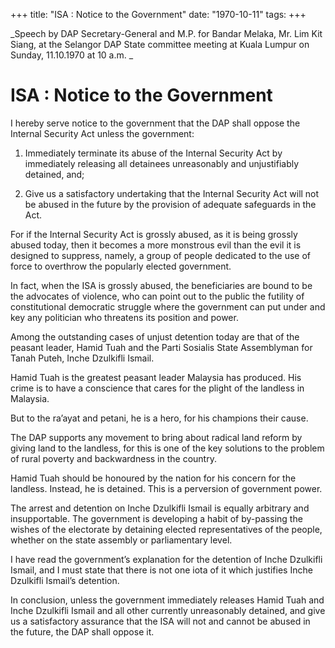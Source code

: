 +++ 
title: "ISA : Notice to the Government"
date: "1970-10-11"
tags:
+++

_Speech by DAP Secretary-General and M.P. for Bandar Melaka, Mr. Lim Kit Siang, at the Selangor DAP State committee meeting at Kuala Lumpur on Sunday, 11.10.1970 at 10 a.m. _

# ISA : Notice to the Government 

I hereby serve notice to the government that the DAP shall oppose the Internal Security Act unless the government: 

1.	Immediately terminate its abuse of the Internal Security Act by immediately releasing all detainees unreasonably and unjustifiably detained, and; 

2.	Give us a satisfactory undertaking that the Internal Security Act will not be abused in the future by the provision of adequate safeguards in the Act. </u>

For if the Internal Security Act is grossly abused, as it is being grossly abused today, then it becomes a more monstrous evil than the evil it is designed to suppress, namely, a group of people dedicated to the use of force to overthrow the popularly elected government.    

In fact, when the ISA is grossly abused, the beneficiaries are bound to be the advocates of violence, who can point out to the public the futility of constitutional democratic struggle where the government can put under and key any politician who threatens its position and power. 

Among the outstanding cases of unjust detention today are that of the peasant leader, Hamid Tuah and the Parti Sosialis State Assemblyman for Tanah Puteh, Inche Dzulkifli Ismail. 

Hamid Tuah is the greatest peasant leader Malaysia has produced. His crime is to have a conscience that cares for the plight of the landless in Malaysia. 

But to the ra’ayat and petani, he is a hero, for his champions their cause. 

The DAP supports any movement to bring about radical land reform by giving land to the landless, for this is one of the key solutions to the problem of rural poverty and backwardness in the country. 

Hamid Tuah should be honoured by the nation for his concern for the landless. Instead, he is detained. This is a perversion of government power. 

The arrest and detention on Inche Dzulkifli Ismail is equally arbitrary and insupportable. The government is developing a habit of by-passing the wishes of the electorate by detaining elected representatives of the people, whether on the state assembly or parliamentary level. 

I have read the government’s explanation for the detention of Inche Dzulkifli Ismail, and I must state that there is not one iota of it which justifies Inche Dzulkifli Ismail’s detention. 

In conclusion, unless the government immediately releases Hamid Tuah and Inche Dzulkifli Ismail and all other currently unreasonably detained, and give us a satisfactory assurance that the ISA will not and cannot be abused in the future, the DAP shall oppose it.  
 
